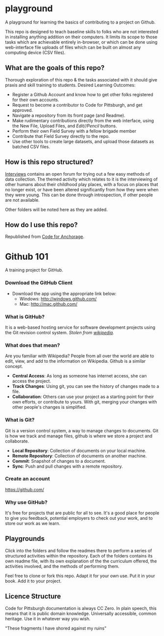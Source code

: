 # playground
A playground for learning the basics of contributing to a project on Github.

This repo is designed to teach baseline skills to folks who are not interested in installing anything addition on their computers. It limits its scope to those tasks which are achievable entirely in-browser, or which can be done using web-interface file uploads of files which can be built on almost any computing device (CSV files).

## What are the goals of this repo?

Thorough exploration of this repo & the tasks associated with it should give praxis and skill training to students. Desired Learning Outcomes:

* Register a Github Account and know how to get other folks registered for their own accounts.
* Request to become a contributor to Code for Pittsburgh, and get approved.
* Navigate a repository from its front page (and Readme).
* Make rudimentary contributions directly from the web interface, using the New File, Upload Files, and *Edit//Pencil* buttons.
* Perform their own Field Survey with a fellow brigade member
* Contribute that Field Survey directly to the repo.
* Use other tools to create large datasets, and upload those datasets as batched CSV files.

## How is this repo structured?

[Interviews](https://github.com/CodeForPittsburgh/playground/tree/master/Interviews) contains an open forum for trying out a few easy methods of data collection. The themed activity which relates to it is the interviewing of other humans about their childhood play places, with a focus on places that no longer exist, or have been altered significantly from how they were when they were young. This can be done through introspection, if other people are not available.

Other folders will be noted here as they are added.

## How do I use this repo?
Republished from [Code for Anchorage](https://github.com/anchorageprogramming/github101).


Github 101
=========

A training project for GitHub.

### Download the GitHub Client
* Download the app using the appropriate link below:
  * Windows: http://windows.github.com/
  * Mac: http://mac.github.com/
  
### What is GitHub?
It is a web-based hosting service for software development projects using the Git revision control system. 
*Stolen from [wikipedia](http://en.wikipedia.org/wiki/GitHub).*

### What does that mean?
Are you familiar with Wikipedia? People from all over the world are able to edit, view, and add to the information on Wikipedia. Github is a similar concept.
* **Central Access**: As long as someone has internet access, she can access the project.
* **Track Changes**: Using git, you can see the history of changes made to a file.
* **Collaboration**: Others can use your project as a starting point for their own efforts, or contribute to yours. With git, merging your changes with other people's changes is simplified.

### What is Git?
Git is a version control system, a way to manage changes to documents. Git is how we track and manage files, github is where we store a project and collaborate.
* **Local Repository**: Collection of documents on your local machine.
* **Remote Repository**: Collection of documents on another machine.
* **Commit**: Snapshot of changes to a document.
* **Sync**: Push and pull changes with a remote repository.

### Create an account
https://github.com/

### Why use GitHub?
It's free for projects that are public for all to see. It's a good place for people to give you feedback, potential employers to check out your work, and to store our work as we learn.

## Playgrounds

Click into the folders and follow the readmes there to perform a series of structured activities within the repository. Each of the folders contains its own readme file, with its own explanation of the the curriculum offered, the activities involved, and the methods of performing them.

Feel free to clone or fork this repo. Adapt it for your own use. Put it in your book. Add it to your project.

## Licence Structure

Code for Pittsburgh documentation is always CC Zero. In plain speech, this means that it is public domain knowledge. Universally accessible, common heritage. Use it in whatever way you wish.

"These fragments I have shored against my ruins"